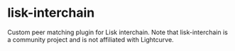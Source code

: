 # lisk-interchain
Custom peer matching plugin for Lisk interchain. Note that lisk-interchain is a community project and is not affiliated with Lightcurve.
